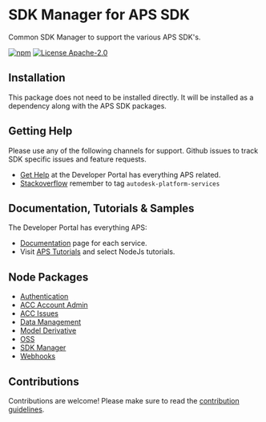 # SDK Manager for APS SDK
Common SDK Manager to support the various APS SDK's.

[![npm](https://img.shields.io/badge/npm-8.11-blue.svg)](https://www.npmjs.com/)
[![License Apache-2.0](https://img.shields.io/badge/license-Apache--2.0-blue.svg)](LICENSE)

## Installation 

This package does not need to be installed directly. It will be installed as a dependency along with the APS SDK packages.


## Getting Help

Please use any of the following channels for support. Github issues to track SDK specific issues and feature requests. 

- [Get Help](https://aps.autodesk.com/get-help) at the Developer Portal has everything APS related.
- [Stackoverflow](https://stackoverflow.com/questions/ask?tags=autodesk-platform-services) remember to tag `autodesk-platform-services`

## Documentation, Tutorials & Samples

The Developer Portal has everything APS:

- [Documentation](https://aps.autodesk.com/developer/documentation) page for each service.
- Visit [APS Tutorials](http://aps.autodesk.com/tutorials) and select NodeJs tutorials.


## Node Packages

- [Authentication](https://www.npmjs.com/package/@aps_sdk/authentication)
- [ACC Account Admin](https://www.npmjs.com/package/@aps_sdk/construction-account-admin)
- [ACC Issues](https://www.npmjs.com/package/@aps_sdk/construction-issues)
- [Data Management](https://www.npmjs.com/package/@aps_sdk/data-management)
- [Model Derivative](https://www.npmjs.com/package/@aps_sdk/model-derivative)
- [OSS](https://www.npmjs.com/package/@aps_sdk/oss)
- [SDK Manager](https://www.npmjs.com/package/@aps_sdk/autodesk-sdkmanager)
- [Webhooks](https://www.npmjs.com/package/@aps_sdk/webhooks)

## Contributions

 Contributions are welcome! Please make sure to read the [contribution guidelines](CONTRIBUTING.md).